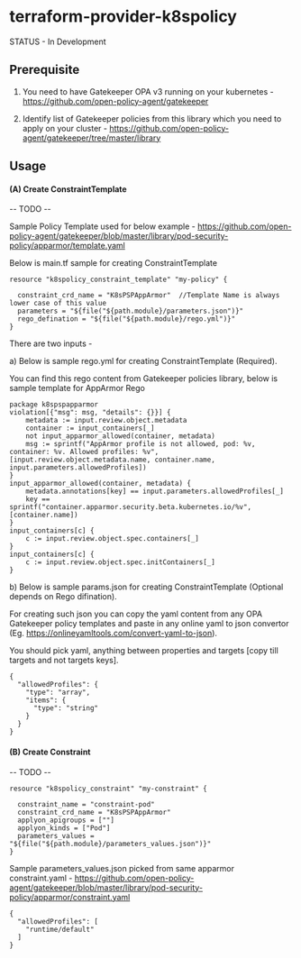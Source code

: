 # terraform-provider-k8spolicy

STATUS - In Development

## Prerequisite

1. You need to have Gatekeeper OPA v3 running on your kubernetes - https://github.com/open-policy-agent/gatekeeper

2. Identify list of Gatekeeper policies from this library which you need to apply on your cluster - https://github.com/open-policy-agent/gatekeeper/tree/master/library


## Usage

#### (A) Create ConstraintTemplate
-- TODO --

Sample Policy Template used for below example - https://github.com/open-policy-agent/gatekeeper/blob/master/library/pod-security-policy/apparmor/template.yaml

Below is main.tf sample for creating ConstraintTemplate

```hcl
resource "k8spolicy_constraint_template" "my-policy" {

  constraint_crd_name = "K8sPSPAppArmor"  //Template Name is always lower case of this value
  parameters = "${file("${path.module}/parameters.json")}"
  rego_defination = "${file("${path.module}/rego.yml")}"
}
```
There are two inputs -

a) Below is sample rego.yml for creating ConstraintTemplate (Required).

You can find this rego content from Gatekeeper policies library, below is sample template for AppArmor Rego

```hcl
package k8spspapparmor
violation[{"msg": msg, "details": {}}] {
    metadata := input.review.object.metadata
    container := input_containers[_]
    not input_apparmor_allowed(container, metadata)
    msg := sprintf("AppArmor profile is not allowed, pod: %v, container: %v. Allowed profiles: %v", [input.review.object.metadata.name, container.name, input.parameters.allowedProfiles])
}
input_apparmor_allowed(container, metadata) {
    metadata.annotations[key] == input.parameters.allowedProfiles[_]
    key == sprintf("container.apparmor.security.beta.kubernetes.io/%v", [container.name])
}
input_containers[c] {
    c := input.review.object.spec.containers[_]
}
input_containers[c] {
    c := input.review.object.spec.initContainers[_]
}
```

b) Below is sample params.json for creating ConstraintTemplate (Optional depends on Rego difination).

For creating such json you can copy the yaml content from any OPA Gatekeeper policy templates and paste in any online yaml to json convertor (Eg. https://onlineyamltools.com/convert-yaml-to-json).

You should pick yaml, anything between properties and targets [copy till targets and not targets keys].

```hcl
{
  "allowedProfiles": {
    "type": "array",
    "items": {
      "type": "string"
    }
  }
}
```


#### (B) Create Constraint

-- TODO --


```hcl
resource "k8spolicy_constraint" "my-constraint" {

  constraint_name = "constraint-pod"
  constraint_crd_name = "K8sPSPAppArmor"
  applyon_apigroups = [""]
  applyon_kinds = ["Pod"]
  parameters_values = "${file("${path.module}/parameters_values.json")}"
}

```

Sample parameters_values.json picked from same apparmor constraint.yaml -
https://github.com/open-policy-agent/gatekeeper/blob/master/library/pod-security-policy/apparmor/constraint.yaml

```hcl
{
  "allowedProfiles": [
    "runtime/default"
  ]
}
```
